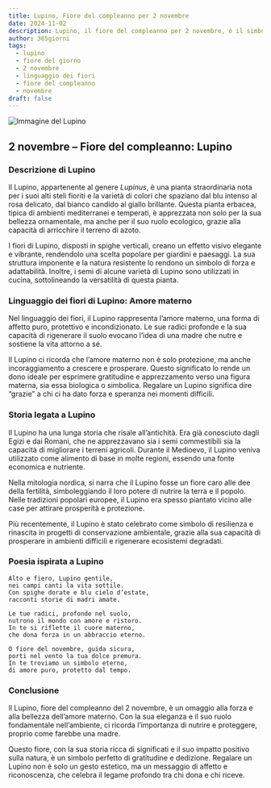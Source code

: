 ```yaml
---
title: Lupino, Fiore del compleanno per 2 novembre
date: 2024-11-02
description: Lupino, il fiore del compleanno per 2 novembre, è il simbolo di Amore materno. Scopri il suo significato unico, le storie affascinanti e la poesia che celebra la sua bellezza.
author: 365giorni
tags:
  - lupino
  - fiore del giorno
  - 2 novembre
  - linguaggio dei fiori
  - fiore del compleanno
  - novembre
draft: false
---
```


![Immagine del Lupino](https://cdn.pixabay.com/photo/2019/10/29/08/38/grass-4586431_1280.jpg)

## 2 novembre – Fiore del compleanno: Lupino

### Descrizione di Lupino

Il Lupino, appartenente al genere _Lupinus_, è una pianta straordinaria nota per i suoi alti steli fioriti e la varietà di colori che spaziano dal blu intenso al rosa delicato, dal bianco candido al giallo brillante. Questa pianta erbacea, tipica di ambienti mediterranei e temperati, è apprezzata non solo per la sua bellezza ornamentale, ma anche per il suo ruolo ecologico, grazie alla capacità di arricchire il terreno di azoto.

I fiori di Lupino, disposti in spighe verticali, creano un effetto visivo elegante e vibrante, rendendolo una scelta popolare per giardini e paesaggi. La sua struttura imponente e la natura resistente lo rendono un simbolo di forza e adattabilità. Inoltre, i semi di alcune varietà di Lupino sono utilizzati in cucina, sottolineando la versatilità di questa pianta.

### Linguaggio dei fiori di Lupino: Amore materno

Nel linguaggio dei fiori, il Lupino rappresenta l’amore materno, una forma di affetto puro, protettivo e incondizionato. Le sue radici profonde e la sua capacità di rigenerare il suolo evocano l’idea di una madre che nutre e sostiene la vita attorno a sé.

Il Lupino ci ricorda che l’amore materno non è solo protezione, ma anche incoraggiamento a crescere e prosperare. Questo significato lo rende un dono ideale per esprimere gratitudine e apprezzamento verso una figura materna, sia essa biologica o simbolica. Regalare un Lupino significa dire “grazie” a chi ci ha dato forza e speranza nei momenti difficili.

### Storia legata a Lupino

Il Lupino ha una lunga storia che risale all’antichità. Era già conosciuto dagli Egizi e dai Romani, che ne apprezzavano sia i semi commestibili sia la capacità di migliorare i terreni agricoli. Durante il Medioevo, il Lupino veniva utilizzato come alimento di base in molte regioni, essendo una fonte economica e nutriente.

Nella mitologia nordica, si narra che il Lupino fosse un fiore caro alle dee della fertilità, simboleggiando il loro potere di nutrire la terra e il popolo. Nelle tradizioni popolari europee, il Lupino era spesso piantato vicino alle case per attirare prosperità e protezione.

Più recentemente, il Lupino è stato celebrato come simbolo di resilienza e rinascita in progetti di conservazione ambientale, grazie alla sua capacità di prosperare in ambienti difficili e rigenerare ecosistemi degradati.

### Poesia ispirata a Lupino

```
Alto e fiero, Lupino gentile,  
nei campi canti la vita sottile.  
Con spighe dorate e blu cielo d’estate,  
racconti storie di madri amate.  

Le tue radici, profonde nel suolo,  
nutrono il mondo con amore e ristoro.  
In te si riflette il cuore materno,  
che dona forza in un abbraccio eterno.  

O fiore del novembre, guida sicura,  
porti nel vento la tua dolce premura.  
In te troviamo un simbolo eterno,  
di amore puro, protetto dal tempo.  
```

### Conclusione

Il Lupino, fiore del compleanno del 2 novembre, è un omaggio alla forza e alla bellezza dell’amore materno. Con la sua eleganza e il suo ruolo fondamentale nell’ambiente, ci ricorda l’importanza di nutrire e proteggere, proprio come farebbe una madre.

Questo fiore, con la sua storia ricca di significati e il suo impatto positivo sulla natura, è un simbolo perfetto di gratitudine e dedizione. Regalare un Lupino non è solo un gesto estetico, ma un messaggio di affetto e riconoscenza, che celebra il legame profondo tra chi dona e chi riceve.